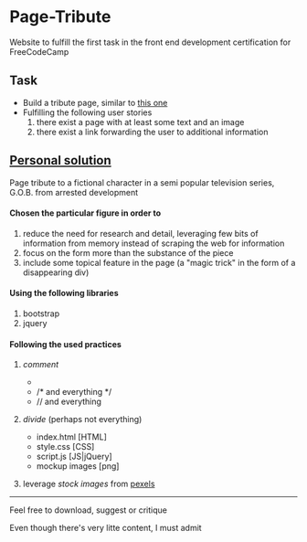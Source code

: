 # Page-Tribute
Website to fulfill the first task in the front end development certification for FreeCodeCamp

## Task
+ Build a tribute page, similar to [this one](https://codepen.io/freeCodeCamp/full/NNvBQW)
+ Fulfilling the following user stories
  1. there exist a page with at least some text and an image
  2. there exist a link forwarding the user to additional information

## [Personal solution](https://codepen.io/borntofrappe/full/JOrgrR/)
Page tribute to a fictional character in a semi popular television series, G.O.B. from arrested development

#### Chosen the particular figure in order to 
1. reduce the need for research and detail, leveraging few bits of information from memory instead of scraping the web for information
2. focus on the form more than the substance of the piece
3. include some topical feature in the page (a "magic trick" in the form of a disappearing div)

#### Using the following libraries
1. bootstrap
2. jquery

#### Following the used practices
1. *comment* 
    - <!-- everything --> 
    - /* and everything */ 
    - // and everything

2. *divide* (perhaps not everything)
    - index.html [HTML]
    - style.css [CSS]
    - script.js [JS|jQuery]
    - mockup images [png]
  
3. leverage *stock images* from [pexels](https://www.pexels.com/)

---

Feel free to download, suggest or critique

Even though there's very litte content, I must admit
